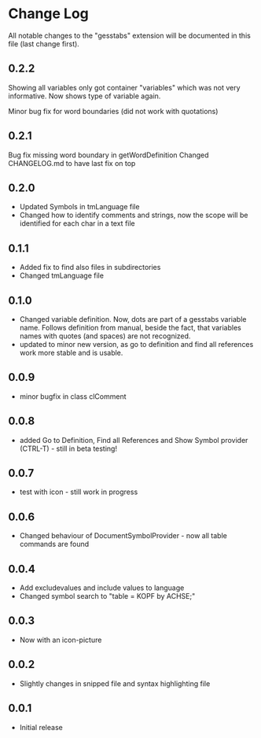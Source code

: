 # Change Log

All notable changes to the "gesstabs" extension will be documented in this file (last change first).

## 0.2.2

Showing all variables only got container "variables" which was not very
informative. Now shows type of variable again.

Minor bug fix for word boundaries (did not work with quotations)

## 0.2.1

Bug fix missing word boundary in getWordDefinition
Changed CHANGELOG.md to have last fix on top

## 0.2.0

- Updated Symbols in tmLanguage file
- Changed how to identify comments and strings, now the scope will be identified for each char in a text file

## 0.1.1

- Added fix to find also files in subdirectories
- Changed tmLanguage file

## 0.1.0

- Changed variable definition. Now, dots are part of a gesstabs variable name. Follows definition from manual,
  beside the fact, that variables names with quotes (and spaces) are not recognized.
- updated to minor new version, as go to definition and find all references work more stable and is usable.

## 0.0.9

- minor bugfix in class clComment

## 0.0.8

- added Go to Definition, Find all References and Show Symbol provider (CTRL-T) - still in beta testing!

## 0.0.7

- test with icon - still work in progress

## 0.0.6

- Changed behaviour of DocumentSymbolProvider - now all table commands are found

## 0.0.4

- Add excludevalues and include values to language
- Changed symbol search to "table = KOPF by ACHSE;"

## 0.0.3

- Now with an icon-picture

## 0.0.2

- Slightly changes in snipped file and syntax highlighting file

## 0.0.1

- Initial release
